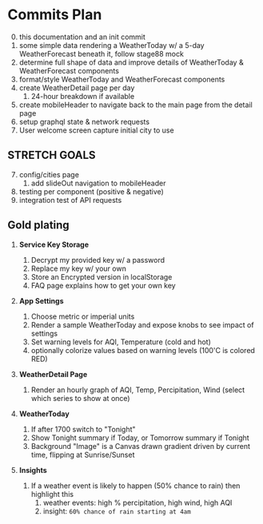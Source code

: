# Commits Plan

0. this documentation and an init commit
1. some simple data rendering a WeatherToday w/ a 5-day WeatherForecast beneath it, follow stage88 mock
2. determine full shape of data and improve details of WeatherToday & WeatherForecast components
3. format/style WeatherToday and WeatherForecast components
4. create WeatherDetail page per day
   1. 24-hour breakdown if available
5. create mobileHeader to navigate back to the main page from the detail page
6. setup graphql state & network requests
7. User welcome screen capture initial city to use

## STRETCH GOALS

7. config/cities page
   1. add slideOut navigation to mobileHeader
8. testing per component (positive & negative)
9.  integration test of API requests

## Gold plating

1. **Service Key Storage**
   1. Decrypt my provided key w/ a password
   2. Replace my key w/ your own
   3. Store an Encrypted version in localStorage
   4. FAQ page explains how to get your own key

2. **App Settings**
   1. Choose metric or imperial units
   2. Render a sample WeatherToday and expose knobs to see impact of settings
   3. Set warning levels for AQI, Temperature (cold and hot)
   4. optionally colorize values based on warning levels (100'C is colored RED)

3. **WeatherDetail Page**
   1. Render an hourly graph of AQI, Temp, Percipitation, Wind (select which series to show at once)

4. **WeatherToday**
   1.  If after 1700 switch to "Tonight"
   2.  Show Tonight summary if Today, or Tomorrow summary if Tonight
   3.  Background "Image" is a Canvas drawn gradient driven by current time, flipping at Sunrise/Sunset

5. **Insights**
   1.  If a weather event is likely to happen (50% chance to rain) then highlight this
       1. weather events: high % percipitation, high wind, high AQI
       2. insight: `60% chance of rain starting at 4am`
